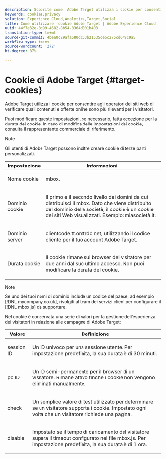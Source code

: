```yaml
---
description: Scoprite come  Adobe Target utilizza i cookie per consentire agli operatori del sito Web di verificare quali contenuti e offerte online sono più rilevanti per i visitatori.
keywords: cookies;privacy
solution: Experience Cloud,Analytics,Target,Social
title: Come utilizzare  cookie Adobe Target | Adobe Experience Cloud
uuid: 44f7e32e-8d99-4682-8b54-8364d001b403
translation-type: tm+mt
source-git-commit: 4bea0c29afa580dc63b21535ce5c275cd649c9a5
workflow-type: tm+mt
source-wordcount: '272'
ht-degree: 87%

---
```



# Cookie di Adobe Target {#target-cookies}

Adobe Target utilizza i cookie per consentire agli operatori dei siti web di verificare quali contenuti e offerte online sono più rilevanti per i visitatori.

Puoi modificare queste impostazioni, se necessario, fatta eccezione per la durata dei cookie. In caso di modifica delle impostazioni dei cookie, consulta il rappresentante commerciale di riferimento.

>[!NOTE]
>
>Gli utenti di Adobe Target possono inoltre creare cookie di terze parti personalizzati.

<table id="table_54B402C6E19C4A70B1E27BC9DFF776EB"> 
 <thead> 
  <tr> 
   <th colname="col1" class="entry"> Impostazione </th> 
   <th colname="col2" class="entry"> Informazioni </th> 
  </tr> 
 </thead>
 <tbody> 
  <tr> 
   <td colname="col1"> <p>Nome cookie </p> </td> 
   <td colname="col2"> <p>mbox. </p> </td> 
  </tr> 
  <tr> 
   <td colname="col1"> <p>Dominio cookie </p> </td> 
   <td colname="col2"> <p>Il primo e il secondo livello dei domini da cui distribuisci il mbox. Dato che viene distribuito dal dominio della società, il cookie è un cookie dei siti Web visualizzati. Esempio: <span class="filepath">miasocietà.it</span>. </p> </td> 
  </tr> 
  <tr> 
   <td colname="col1"> <p>Dominio server </p> </td> 
   <td colname="col2"> <p> <span class="filepath">clientcode.tt.omtrdc.net</span>, utilizzando il codice cliente per il tuo account Adobe Target. </p> </td> 
  </tr> 
  <tr> 
   <td colname="col1"> <p>Durata cookie </p> </td> 
   <td colname="col2"> <p>Il cookie rimane sul browser del visitatore per due anni dal suo ultimo accesso. Non puoi modificare la durata del cookie. </p> </td> 
  </tr> 
 </tbody> 
</table>

>[!NOTE]
>
>Se uno dei tuoi nomi di dominio include un codice del paese, ad esempio [!DNL mycompany.co.uk], rivolgiti al team dei servizi client per configurare il [!DNL mbox.js] da supportare.

Nel cookie è conservata una serie di valori per la gestione dell’esperienza dei visitatori in relazione alle campagne di Adobe Target:

<table id="table_5245F72A2D5A4322B40ABB10B7DFB338"> 
 <thead> 
  <tr> 
   <th colname="col1" class="entry"> Valore </th> 
   <th colname="col2" class="entry"> Definizione </th> 
  </tr> 
 </thead>
 <tbody> 
  <tr> 
   <td colname="col1"> <p> <span class="codeph"> session ID</span> </p> </td> 
   <td colname="col2"> <p>Un ID univoco per una sessione utente. Per impostazione predefinita, la sua durata è di 30 minuti. </p> </td> 
  </tr> 
  <tr> 
   <td colname="col1"> <p> <span class="codeph"> pc ID</span> </p> </td> 
   <td colname="col2"> <p>Un ID semi-permanente per il browser di un visitatore. Rimane attivo finché i cookie non vengono eliminati manualmente. </p> </td> 
  </tr> 
  <tr> 
   <td colname="col1"> <p> <span class="codeph"> check</span> </p> </td> 
   <td colname="col2"> <p>Un semplice valore di test utilizzato per determinare se un visitatore supporta i cookie. Impostato ogni volta che un visitatore richiede una pagina. </p> </td> 
  </tr> 
  <tr> 
   <td colname="col1"> <p> <span class="codeph"> disable</span> </p> </td> 
   <td colname="col2"> <p>Impostato se il tempo di caricamento del visitatore supera il timeout configurato nel file <span class="filepath">mbox.js</span>. Per impostazione predefinita, la sua durata è di 1 ora. </p> </td> 
  </tr> 
 </tbody> 
</table>

